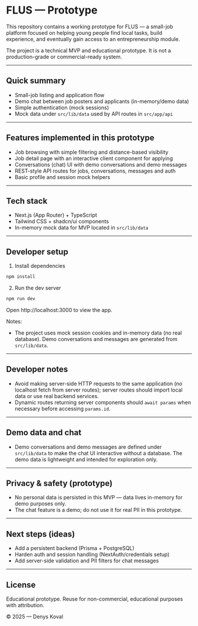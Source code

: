 # FLUS — Prototype

This repository contains a working prototype for FLUS — a small-job platform focused on helping young people find local tasks, build experience, and eventually gain access to an entrepreneurship module.

The project is a technical MVP and educational prototype. It is not a production-grade or commercial-ready system.

---

## Quick summary

- Small-job listing and application flow
- Demo chat between job posters and applicants (in-memory/demo data)
- Simple authentication (mock sessions)
- Mock data under `src/lib/data` used by API routes in `src/app/api`

---

## Features implemented in this prototype

- Job browsing with simple filtering and distance-based visibility
- Job detail page with an interactive client component for applying
- Conversations (chat) UI with demo conversations and demo messages
- REST-style API routes for jobs, conversations, messages and auth
- Basic profile and session mock helpers

---

## Tech stack

- Next.js (App Router) + TypeScript
- Tailwind CSS + shadcn/ui components
- In-memory mock data for MVP located in `src/lib/data`

---

## Developer setup

1. Install dependencies

```bash
npm install
```

2. Run the dev server

```bash
npm run dev
```

Open http://localhost:3000 to view the app.

Notes:
- The project uses mock session cookies and in-memory data (no real database). Demo conversations and messages are generated from `src/lib/data`.

---

## Developer notes

- Avoid making server-side HTTP requests to the same application (no localhost fetch from server routes); server routes should import local data or use real backend services.
- Dynamic routes returning server components should `await params` when necessary before accessing `params.id`.

---

## Demo data and chat

- Demo conversations and demo messages are defined under `src/lib/data` to make the chat UI interactive without a database. The demo data is lightweight and intended for exploration only.

---

## Privacy & safety (prototype)

- No personal data is persisted in this MVP — data lives in-memory for demo purposes only.
- The chat feature is a demo; do not use it for real PII in this prototype.

---

## Next steps (ideas)

- Add a persistent backend (Prisma + PostgreSQL)
- Harden auth and session handling (NextAuth/credentials setup)
- Add server-side validation and PII filters for chat messages

---

## License

Educational prototype. Reuse for non-commercial, educational purposes with attribution.

© 2025 — Denys Koval